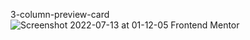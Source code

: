  3-column-preview-card
 ![Screenshot 2022-07-13 at 01-12-05 Frontend Mentor](https://user-images.githubusercontent.com/108772481/178621724-ae46a3b8-4ad3-4bb0-863c-739595c7778c.png)

